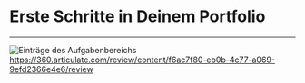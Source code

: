 # Erste Schritte in Deinem Portfolio
- - - 

![Einträge des Aufgabenbereichs](Pofo.png)
https://360.articulate.com/review/content/f6ac7f80-eb0b-4c77-a069-9efd2366e4e6/review